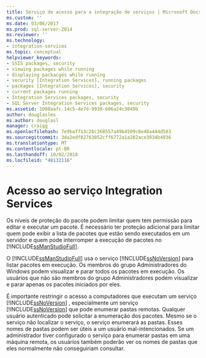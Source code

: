 ```yaml
---
title: Serviço de acesso para a integração de serviços | Microsoft Docs
ms.custom: ''
ms.date: 03/06/2017
ms.prod: sql-server-2014
ms.reviewer: ''
ms.technology:
- integration-services
ms.topic: conceptual
helpviewer_keywords:
- SSIS packages, security
- viewing packages while running
- displaying packacges while running
- security [Integration Services], running packages
- packages [Integration Services], security
- current packages running
- Integration Services packages, security
- SQL Server Integration Services packages, security
ms.assetid: 1088aafc-14c5-4e7d-9930-606a24c3049b
author: douglaslms
ms.author: douglasl
manager: craigg
ms.openlocfilehash: 7e9baff13c2bc368557a49b4509c6e48a444d583
ms.sourcegitcommit: 3da2edf82763852cff6772a1a282ace3034b4936
ms.translationtype: MT
ms.contentlocale: pt-BR
ms.lasthandoff: 10/02/2018
ms.locfileid: "48132116"
---
```

# <a name="access-to-the-integration-services-service"></a>Acesso ao serviço Integration Services
  Os níveis de proteção do pacote podem limitar quem tem permissão para editar e executar um pacote. É necessário ter proteção adicional para limitar quem pode exibir a lista de pacotes que estão sendo executados em um servidor e quem pode interromper a execução de pacotes no [!INCLUDE[ssManStudioFull](../includes/ssmanstudiofull-md.md)].  
  
 O [!INCLUDE[ssManStudioFull](../includes/ssmanstudiofull-md.md)] usa o serviço [!INCLUDE[ssNoVersion](../includes/ssnoversion-md.md)] para listar pacotes em execução. Os membros do grupo Administradores do Windows podem visualizar e parar todos os pacotes em execução. Os usuários que não são membros do grupo Administradores podem visualizar e parar apenas os pacotes iniciados por eles.  
  
 É importante restringir o acesso a computadores que executam um serviço [!INCLUDE[ssNoVersion](../includes/ssnoversion-md.md)] , especialmente um serviço [!INCLUDE[ssNoVersion](../includes/ssnoversion-md.md)] que pode enumerar pastas remotas. Qualquer usuário autenticado pode solicitar a enumeração dos pacotes. Mesmo se o serviço não localizar o serviço, o serviço enumerará as pastas. Esses nomes de pastas podem ser úteis a um usuário mal-intencionados. Se um administrador tiver configurado o serviço para enumerar pastas em uma máquina remota, os usuários também poderão ver os nomes de pastas que eles normalmente não conseguiriam consultar.  
  
  
